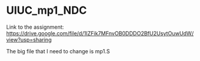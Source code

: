 # UIUC_mp1_NDC

Link to the assignment: https://drive.google.com/file/d/1IZFik7MFnvOB0DDDO2BfU2UsytOuwUdW/view?usp=sharing

The big file that I need to change is mp1.S
